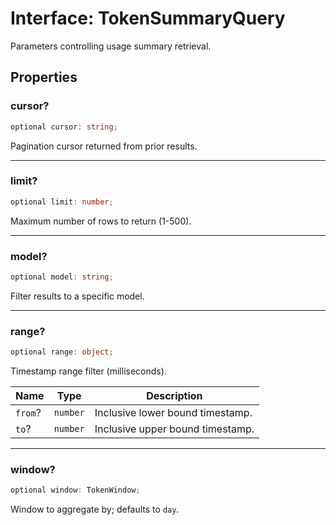 # Interface: TokenSummaryQuery

Parameters controlling usage summary retrieval.

## Properties

### cursor?

```ts
optional cursor: string;
```

Pagination cursor returned from prior results.

***

### limit?

```ts
optional limit: number;
```

Maximum number of rows to return (1-500).

***

### model?

```ts
optional model: string;
```

Filter results to a specific model.

***

### range?

```ts
optional range: object;
```

Timestamp range filter (milliseconds).

| Name | Type | Description |
| ------ | ------ | ------ |
| `from`? | `number` | Inclusive lower bound timestamp. |
| `to`? | `number` | Inclusive upper bound timestamp. |

***

### window?

```ts
optional window: TokenWindow;
```

Window to aggregate by; defaults to `day`.
